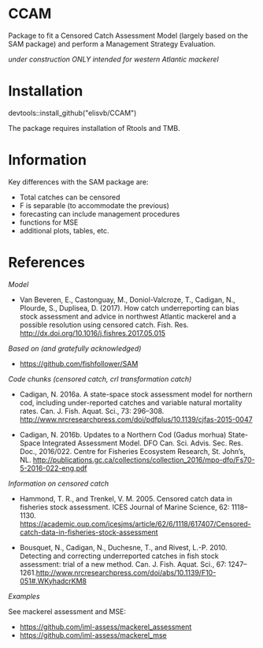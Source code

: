 # CCAM

Package to fit a Censored Catch Assessment Model (largely based on the SAM package) and perform a Management Strategy Evaluation.

*under construction*
*ONLY intended for western Atlantic mackerel*

# Installation

devtools::install_github("elisvb/CCAM")

The package requires installation of Rtools and TMB.

# Information

Key differences with the SAM package are:
- Total catches can be censored
- F is separable (to accommodate the previous)
- forecasting can include management procedures
- functions for MSE
- additional plots, tables, etc.

# References

*Model*

- Van Beveren, E., Castonguay, M., Doniol-Valcroze, T., Cadigan, N., Plourde, S., Duplisea, D. (2017). How catch underreporting can bias stock assessment and advice in northwest Atlantic mackerel and a possible resolution using censored catch. Fish. Res. http://dx.doi.org/10.1016/j.fishres.2017.05.015 

*Based on (and gratefully acknowledged)*

- https://github.com/fishfollower/SAM

*Code chunks (censored catch, crl transformation catch)*

- Cadigan, N. 2016a. A state-space stock assessment model for northern cod, including under-reported catches and variable natural mortality rates. Can. J. Fish. Aquat. Sci., 73: 296–308. http://www.nrcresearchpress.com/doi/pdfplus/10.1139/cjfas-2015-0047

- Cadigan, N. 2016b. Updates to a Northern Cod (Gadus morhua) State-Space Integrated Assessment Model. DFO Can. Sci. Advis. Sec. Res. Doc., 2016/022. Centre for Fisheries Ecosystem Research, St. John’s, NL. http://publications.gc.ca/collections/collection_2016/mpo-dfo/Fs70-5-2016-022-eng.pdf

*Information on censored catch*

- Hammond, T. R., and Trenkel, V. M. 2005. Censored catch data in fisheries stock assessment. ICES Journal of Marine Science, 62: 1118–1130. https://academic.oup.com/icesjms/article/62/6/1118/617407/Censored-catch-data-in-fisheries-stock-assessment

- Bousquet, N., Cadigan, N., Duchesne, T., and Rivest, L.-P. 2010. Detecting and correcting underreported catches in fish stock assessment: trial of a new method. Can. J. Fish. Aquat. Sci., 67: 1247–1261.http://www.nrcresearchpress.com/doi/abs/10.1139/F10-051#.WKyhadcrKM8

*Examples*

See mackerel assessment and MSE:
- https://github.com/iml-assess/mackerel_assessment
- https://github.com/iml-assess/mackerel_mse
